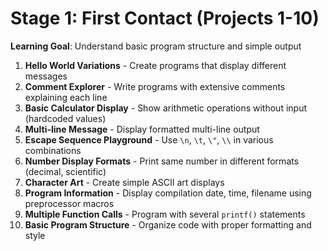 # Stage 1: First Contact (Projects 1-10)

**Learning Goal**: Understand basic program structure and simple output

1. **Hello World Variations** - Create programs that display different messages
2. **Comment Explorer** - Write programs with extensive comments explaining each line
3. **Basic Calculator Display** - Show arithmetic operations without input (hardcoded values)
4. **Multi-line Message** - Display formatted multi-line output
5. **Escape Sequence Playground** - Use `\n`, `\t`, `\"`, `\\` in various combinations
6. **Number Display Formats** - Print same number in different formats (decimal, scientific)
7. **Character Art** - Create simple ASCII art displays
8. **Program Information** - Display compilation date, time, filename using preprocessor macros
9. **Multiple Function Calls** - Program with several `printf()` statements
10. **Basic Program Structure** - Organize code with proper formatting and style
